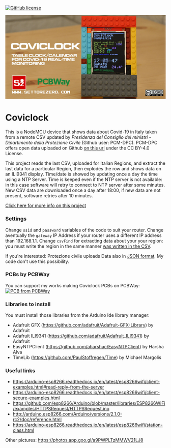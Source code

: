 [![GitHub license](https://img.shields.io/badge/License-CC%20BY--SA--NC%204.0-blue)](LICENSE)  

![coviclock](media/coviclock.jpg)

# Coviclock

This is a NodeMCU device that shows data about Covid-19 in Italy taken from a remote CSV updated by _Presidenza del Consiglio dei ministri - Dipartimento della Protezione Civile_ (Github user: PCM-DPC). PCM-DPC offers open data uploaded on Github [on this url](https://github.com/pcm-dpc/COVID-19) under the CC BY-4.0 License.
  
This project reads the last CSV, uploaded for Italian Regions, and extract the last data for a particular Region, then explodes the row and shows data on an ILI9341 display. Time/date is showed by updating once a day the time using a NTP Server. Time is keeped even if the NTP server is not available: in this case software will retry to connect to NTP server after some minutes. New CSV data are downloaded once a day after 18:00, if new data are not present, software retries after 10 minutes.

[Click here for more info on this project](https://www.settorezero.com/wordpress/en/coviclock-informazioni-tempo-reale-coronavirus-covid19/)  

### Settings
Change `ssid` and `password` variables of the code to suit your router. Change aventually the `gateway` IP Address if your router uses a different IP address than 192.168.1.1. Change `csvFind` for extracting data about your your region: you must write the region in the same manner [was written in the CSV](https://github.com/pcm-dpc/COVID-19/blob/master/dati-regioni/dpc-covid19-ita-regioni-latest.csv).  

If you're interested: Protezione civile uploads Data also in [JSON format](https://github.com/pcm-dpc/COVID-19/blob/master/dati-json/dpc-covid19-ita-regioni-latest.json). My code don't use this possibility.

### PCBs by PCBWay
You can support my works making Coviclock PCBs on PCBWay:   
[![PCB from PCBWay](https://www.pcbway.com/project/img/images/frompcbway.png)](https://www.pcbway.com/project/shareproject/Coviclock___Table_clock_calendar_showing_temperature_and_coronavirus_data_for_Italian_Regions.html)

### Libraries to install
You must install those libraries from the Arduino Ide library manager:  
- Adafruit GFX (https://github.com/adafruit/Adafruit-GFX-Library) by Adafruit
- Adafruit ILI9341 (https://github.com/adafruit/Adafruit_ILI9341) by Adafruit
- EasyNTPClient (https://github.com/aharshac/EasyNTPClient) by Harsha Alva
- TimeLib (https://github.com/PaulStoffregen/Time) by Michael Margolis

### Useful links
- https://arduino-esp8266.readthedocs.io/en/latest/esp8266wifi/client-examples.html#read-reply-from-the-server
- https://arduino-esp8266.readthedocs.io/en/latest/esp8266wifi/client-secure-examples.html
- https://github.com/esp8266/Arduino/blob/master/libraries/ESP8266WiFi/examples/HTTPSRequest/HTTPSRequest.ino
- http://arduino.esp8266.com/Arduino/versions/2.1.0-rc2/doc/reference.html
- https://arduino-esp8266.readthedocs.io/en/latest/esp8266wifi/station-class.html  

Other pictures: https://photos.app.goo.gl/a9PWPLTzMMWV21LJ8


